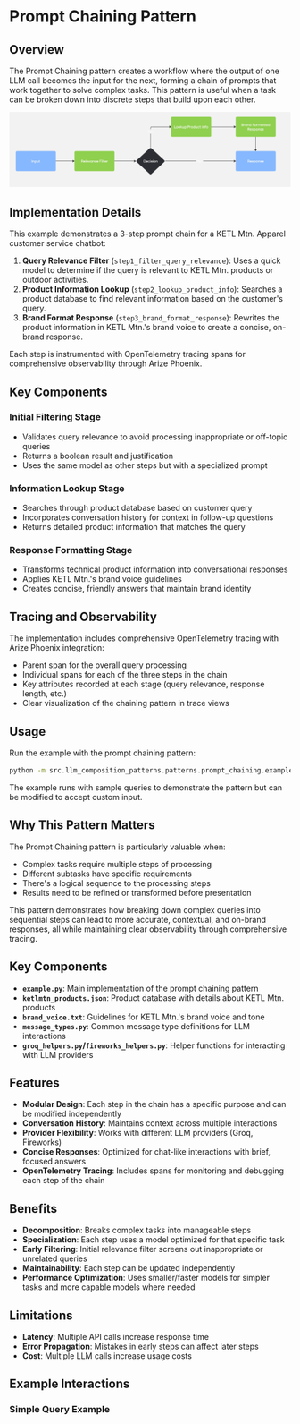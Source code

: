 # Prompt Chaining Pattern

## Overview

The Prompt Chaining pattern creates a workflow where the output of one LLM call becomes the input for the next, forming a chain of prompts that work together to solve complex tasks. This pattern is useful when a task can be broken down into discrete steps that build upon each other.

![Prompt Chaining Pattern Diagram](./Prompt_Chaining.jpg)

## Implementation Details

This example demonstrates a 3-step prompt chain for a KETL Mtn. Apparel customer service chatbot:

1. **Query Relevance Filter** (`step1_filter_query_relevance`): Uses a quick model to determine if the query is relevant to KETL Mtn. products or outdoor activities.
2. **Product Information Lookup** (`step2_lookup_product_info`): Searches a product database to find relevant information based on the customer's query.
3. **Brand Format Response** (`step3_brand_format_response`): Rewrites the product information in KETL Mtn.'s brand voice to create a concise, on-brand response.

Each step is instrumented with OpenTelemetry tracing spans for comprehensive observability through Arize Phoenix.

## Key Components

### Initial Filtering Stage
- Validates query relevance to avoid processing inappropriate or off-topic queries
- Returns a boolean result and justification
- Uses the same model as other steps but with a specialized prompt

### Information Lookup Stage
- Searches through product database based on customer query
- Incorporates conversation history for context in follow-up questions
- Returns detailed product information that matches the query

### Response Formatting Stage
- Transforms technical product information into conversational responses
- Applies KETL Mtn.'s brand voice guidelines
- Creates concise, friendly answers that maintain brand identity

## Tracing and Observability

The implementation includes comprehensive OpenTelemetry tracing with Arize Phoenix integration:
- Parent span for the overall query processing
- Individual spans for each of the three steps in the chain
- Key attributes recorded at each stage (query relevance, response length, etc.)
- Clear visualization of the chaining pattern in trace views

## Usage

Run the example with the prompt chaining pattern:

```bash
python -m src.llm_composition_patterns.patterns.prompt_chaining.example
```

The example runs with sample queries to demonstrate the pattern but can be modified to accept custom input.

## Why This Pattern Matters

The Prompt Chaining pattern is particularly valuable when:

- Complex tasks require multiple steps of processing
- Different subtasks have specific requirements
- There's a logical sequence to the processing steps
- Results need to be refined or transformed before presentation

This pattern demonstrates how breaking down complex queries into sequential steps can lead to more accurate, contextual, and on-brand responses, all while maintaining clear observability through comprehensive tracing.

## Key Components

- **`example.py`**: Main implementation of the prompt chaining pattern
- **`ketlmtn_products.json`**: Product database with details about KETL Mtn. products
- **`brand_voice.txt`**: Guidelines for KETL Mtn.'s brand voice and tone
- **`message_types.py`**: Common message type definitions for LLM interactions
- **`groq_helpers.py`/`fireworks_helpers.py`**: Helper functions for interacting with LLM providers

## Features

- **Modular Design**: Each step in the chain has a specific purpose and can be modified independently
- **Conversation History**: Maintains context across multiple interactions
- **Provider Flexibility**: Works with different LLM providers (Groq, Fireworks)
- **Concise Responses**: Optimized for chat-like interactions with brief, focused answers
- **OpenTelemetry Tracing**: Includes spans for monitoring and debugging each step of the chain

## Benefits

- **Decomposition**: Breaks complex tasks into manageable steps
- **Specialization**: Each step uses a model optimized for that specific task
- **Early Filtering**: Initial relevance filter screens out inappropriate or unrelated queries
- **Maintainability**: Each step can be updated independently
- **Performance Optimization**: Uses smaller/faster models for simpler tasks and more capable models where needed

## Limitations

- **Latency**: Multiple API calls increase response time
- **Error Propagation**: Mistakes in early steps can affect later steps
- **Cost**: Multiple LLM calls increase usage costs

## Example Interactions

### Simple Query Example

```